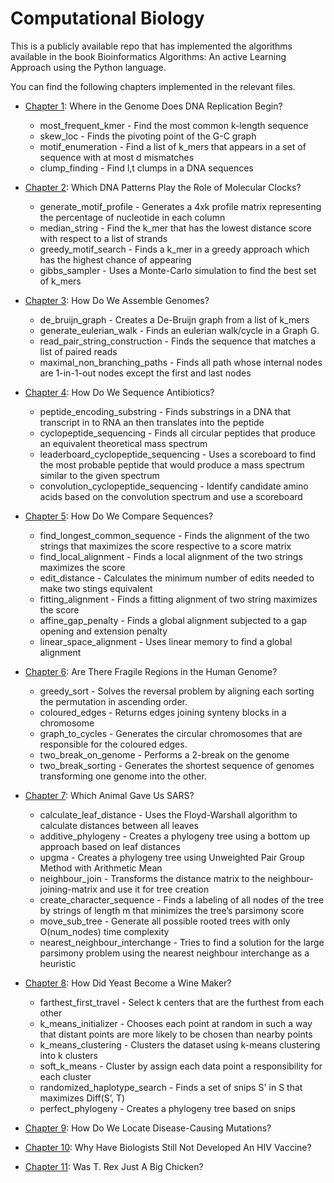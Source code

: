 # Computational Biology
This is a publicly available repo that has implemented the algorithms available in the book Bioinformatics 
Algorithms: An active Learning Approach using the Python language.

You can find the following chapters implemented in the relevant files.

* [Chapter 1](./dna_replication.py): Where in the Genome Does DNA Replication Begin?
    * most_frequent_kmer - Find the most common k-length sequence
    * skew_loc - Finds the pivoting point of the G-C graph
    * motif_enumeration - Find a list of k_mers that appears in a set of sequence with at most d mismatches
    * clump_finding - Find l,t clumps in a DNA sequences
    
* [Chapter 2](./dna_patterns.py): Which DNA Patterns Play the Role of Molecular Clocks?
    * generate_motif_profile - Generates a 4xk profile matrix representing the percentage of nucleotide in each column
    * median_string - Find the k_mer that has the lowest distance score with respect to a list of strands
    * greedy_motif_search - Finds a k_mer in a greedy approach which has the highest chance of appearing
    * gibbs_sampler - Uses a Monte-Carlo simulation to find the best set of k_mers
    
* [Chapter 3](./genome_assembly.py): How Do We Assemble Genomes?
    * de_bruijn_graph - Creates a De-Bruijn graph from a list of k_mers
    * generate_eulerian_walk - Finds an eulerian walk/cycle in a Graph G.
    * read_pair_string_construction - Finds the sequence that matches a list of paired reads
    * maximal_non_branching_paths - Finds all path whose internal nodes are 1-in-1-out nodes except the first and last nodes 
    
* [Chapter 4](./sequencing_antibiotics.py): How Do We Sequence Antibiotics?
    * peptide_encoding_substring - Finds substrings in a DNA that transcript in to RNA an then translates into the peptide
    * cyclopeptide_sequencing - Finds all circular peptides that produce an equivalent theoretical mass spectrum
    * leaderboard_cyclopeptide_sequencing - Uses a scoreboard to find the most probable peptide that would produce a mass spectrum similar to the given spectrum
    * convolution_cyclopeptide_sequencing - Identify candidate amino acids based on the convolution spectrum and use a scoreboard
     
* [Chapter 5](./compare_sequences.py):  How Do We Compare Sequences?
    * find_longest_common_sequence - Finds the alignment of the two strings that maximizes the score respective to a score matrix
    * find_local_alignment - Finds a local alignment of the two strings maximizes the score
    * edit_distance - Calculates the minimum number of edits needed to make two stings equivalent
    * fitting_alignment - Finds a fitting alignment of two string maximizes the score
    * affine_gap_penalty - Finds a global alignment subjected to a gap opening and extension penalty
    * linear_space_alignment - Uses linear memory to find a global alignment

* [Chapter 6](./fragile_genome.py): Are There Fragile Regions in the Human Genome?
    * greedy_sort - Solves the reversal problem by aligning each sorting the permutation in ascending order.
    * coloured_edges - Returns edges joining synteny blocks in a chromosome
    * graph_to_cycles - Generates the circular chromosomes that are responsible for the coloured edges.
    * two_break_on_genome - Performs a 2-break on the genome
    * two_break_sorting - Generates the shortest sequence of genomes transforming one genome into the other.

* [Chapter 7](./evolutionary_patterns.py): Which Animal Gave Us SARS?
    * calculate_leaf_distance - Uses the Floyd-Warshall algorithm to calculate distances between all leaves
    * additive_phylogeny - Creates a phylogeny tree using a bottom up approach based on leaf distances
    * upgma - Creates a phylogeny tree using Unweighted Pair Group Method with Arithmetic Mean
    * neighbour_join - Transforms the distance matrix to the neighbour-joining-matrix and use it for tree creation
    * create_character_sequence - Finds a labeling of all nodes of the tree by strings of length m that minimizes the tree’s parsimony score
    * move_sub_tree - Generate all possible rooted trees with only O(num_nodes) time complexity
    * nearest_neighbour_interchange - Tries to find a solution for the large parsimony problem using the nearest neighbour interchange as a heuristic
    
* [Chapter 8](./clustering_algorithms.py): How Did Yeast Become a Wine Maker? 
    * farthest_first_travel - Select k centers that are the furthest from each other
    * k_means_initializer - Chooses each point at random in such a way that distant points are more likely to be chosen than nearby points
    * k_means_clustering - Clusters the dataset using k-means clustering into k clusters
    * soft_k_means - Cluster by assign each data point a responsibility for each cluster
    * randomized_haplotype_search - Finds a set of snips S' in S that maximizes Diff(S’, T)
    * perfect_phylogeny - Creates a phylogeny tree based on snips
    
* [Chapter 9](./pattern_matching.py): How Do We Locate Disease-Causing Mutations?
* [Chapter 10](./hidden_markov_models.py): Why Have Biologists Still Not Developed An HIV Vaccine? 
* [Chapter 11](./peptide_sequence.py): Was T. Rex Just A Big Chicken?